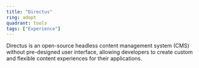 ```yaml
---
title: "Directus"
ring: adopt
quadrant: tools
tags: ["Experience"]
---
```


Directus is an open-source headless content management system (CMS) without pre-designed user interface, allowing developers to create custom and flexible content experiences for their applications.